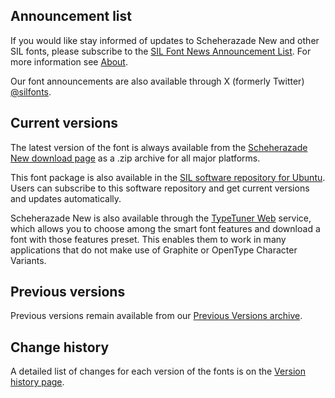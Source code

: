 
## Announcement list

If you would like stay informed of updates to Scheherazade New and other SIL fonts, please subscribe to the [SIL Font News Announcement List](https://groups.google.com/a/groups.sil.org/forum/#!forum/sil-font-news). For more information see [About](about).

Our font announcements are also available through X (formerly Twitter) [@silfonts](https://x.com/silfonts).

## Current versions

The latest version of the font is always available from the [Scheherazade New download page](https://software.sil.org/scheherazade/download/) as a .zip archive for all major platforms.

This font package is also available in the [SIL software repository for Ubuntu](https://packages.sil.org/). Users can subscribe to this software repository and get current versions and updates automatically.

Scheherazade New is also available through the [TypeTuner Web](https://typetunerweb.languagetechnology.org/ttw/fonts2go.cgi) service, which allows you to choose among the smart font features and download a font with those features preset. This enables them to work in many applications that do not make use of Graphite or OpenType Character Variants.

## Previous versions

Previous versions remain available from our [Previous Versions archive](https://software.sil.org/scheherazade/download/previous-versions).

## Change history

A detailed list of changes for each version of the fonts is on the [Version history page](history).
